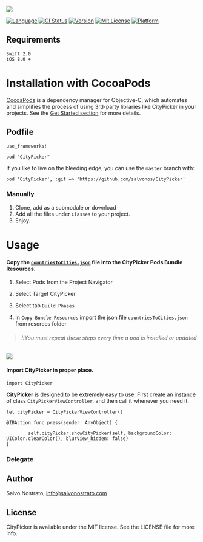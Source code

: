 ![](http://livectlab.com/git/CityPicker/head.png)

[![Language](https://img.shields.io/badge/Language-%20Swift%202.0%20-orange.svg)](http://cocoapods.org/pods/CityPicker)
[![CI Status](http://img.shields.io/travis/salvonos/CityPicker.svg?style=flat)](https://travis-ci.org/salvonos/CityPicker)
[![Version](https://img.shields.io/cocoapods/v/CityPicker.svg?style=flat)](http://cocoapods.org/pods/CityPicker)
[![Mit License](https://img.shields.io/github/license/mashape/apistatus.svg)](http://cocoapods.org/pods/CityPicker)
[![Platform](https://img.shields.io/cocoapods/p/CityPicker.svg?style=flat)](http://cocoapods.org/pods/CityPicker)

## Requirements
```
Swift 2.0
iOS 8.0 +
```

# Installation with CocoaPods

[CocoaPods](https://cocoapods.org/) is a dependency manager for Objective-C, which automates and simplifies the process of using 3rd-party libraries like CityPicker in your projects. See the [Get Started section](https://cocoapods.org/#get_started) for more details.

## Podfile

```
use_frameworks!

pod "CityPicker"
```

If you like to live on the bleeding edge, you can use the `master` branch with:

```
pod 'CityPicker', :git => 'https://github.com/salvonos/CityPicker'
```

### Manually

1. Clone, add as a submodule or download
2. Add all the files under `Classes` to your project.
3. Enjoy.

# Usage

#### Copy the [``` countriesToCities.json ```](https://github.com/David-Haim/CountriesToCitiesJSON) file into the CityPicker Pods Bundle Resources.

1) Select Pods from the Project Navigator

2) Select Target CityPicker 

3) Select tab `` Build Phases `` 

4) In ` Copy Bundle Resources ` import the json file ``` countriesToCities.json ``` from resorces folder

> ###### !!You must repeat these steps every time a pod is installed or updated
![](http://livectlab.com/git/CityPicker/bundle.png)
---

#### Import CityPicker in proper place.

```
import CityPicker
```

**CityPicker** is designed to be extremely easy to use. First create an instance of class `CityPickerViewController`, and then call it whenever you need it.

```
let cityPicker = CityPickerViewController()
```

```
@IBAction func press(sender: AnyObject) {
        
        self.cityPicker.showCityPicker(self, backgroundColor: UIColor.clearColor(), blurView_hidden: false)
}
```

### Delegate ###

## Author

Salvo Nostrato, info@salvonostrato.com

## License

CityPicker is available under the MIT license. See the LICENSE file for more info.

